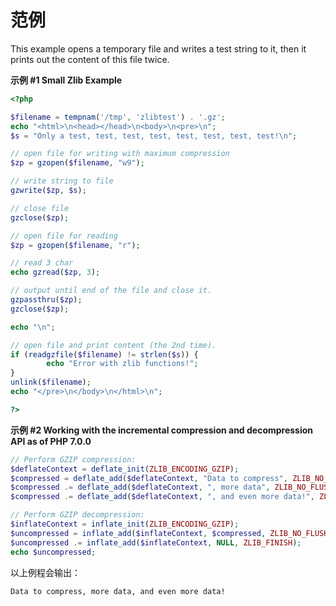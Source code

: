 范例
====

This example opens a temporary file and writes a test string to it, then
it prints out the content of this file twice.

**示例 \#1 Small Zlib Example**

``` php
<?php

$filename = tempnam('/tmp', 'zlibtest') . '.gz';
echo "<html>\n<head></head>\n<body>\n<pre>\n";
$s = "Only a test, test, test, test, test, test, test, test!\n";

// open file for writing with maximum compression
$zp = gzopen($filename, "w9");

// write string to file
gzwrite($zp, $s);

// close file
gzclose($zp);

// open file for reading
$zp = gzopen($filename, "r");

// read 3 char
echo gzread($zp, 3);

// output until end of the file and close it.
gzpassthru($zp);
gzclose($zp);

echo "\n";

// open file and print content (the 2nd time).
if (readgzfile($filename) != strlen($s)) {
        echo "Error with zlib functions!";
}
unlink($filename);
echo "</pre>\n</body>\n</html>\n";

?>
```

**示例 \#2 Working with the incremental compression and decompression
API as of PHP 7.0.0**

``` php
// Perform GZIP compression:
$deflateContext = deflate_init(ZLIB_ENCODING_GZIP);
$compressed = deflate_add($deflateContext, "Data to compress", ZLIB_NO_FLUSH);
$compressed .= deflate_add($deflateContext, ", more data", ZLIB_NO_FLUSH);
$compressed .= deflate_add($deflateContext, ", and even more data!", ZLIB_FINISH);?>

// Perform GZIP decompression:
$inflateContext = inflate_init(ZLIB_ENCODING_GZIP);
$uncompressed = inflate_add($inflateContext, $compressed, ZLIB_NO_FLUSH);
$uncompressed .= inflate_add($inflateContext, NULL, ZLIB_FINISH);
echo $uncompressed;
```

以上例程会输出：

    Data to compress, more data, and even more data!
